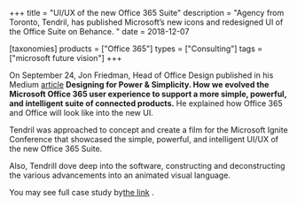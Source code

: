+++
title = "UI/UX of the new Office 365 Suite"
description = "Agency from Toronto, Tendril, has published Microsoft’s new icons and redesigned UI of the Office Suite on Behance. "
date = 2018-12-07

[taxonomies]
products = ["Office 365"]
types = ["Consulting"]
tags = ["microsoft future vision"]
+++

On September 24, Jon Friedman, Head of Office Design published in his
Medium
[article](https://medium.com/microsoft-design/designing-for-power-simplicity-9cddec615567)
**Designing for Power & Simplicity. How we evolved the Microsoft Office
365 user experience to support a more simple, powerful, and intelligent
suite of connected products.** He explained how Office 365 and Office
will look like into the new UI.

Tendril was approached to concept and create a film for the Microsoft
Ignite Conference that showcased the simple, powerful, and intelligent
UI/UX of the new Office 365 Suite.

Also, Tendrill dove deep into the software, constructing and
deconstructing the various advancements into an animated visual
language.

You may see full case study by[the
link](https://www.behance.net/gallery/73314503/Microsoft-Office-365) .